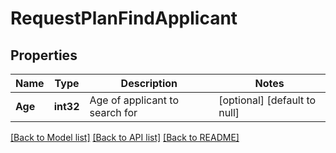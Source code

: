# RequestPlanFindApplicant

## Properties
Name | Type | Description | Notes
------------ | ------------- | ------------- | -------------
**Age** | **int32** | Age of applicant to search for | [optional] [default to null]

[[Back to Model list]](../README.md#documentation-for-models) [[Back to API list]](../README.md#documentation-for-api-endpoints) [[Back to README]](../README.md)


